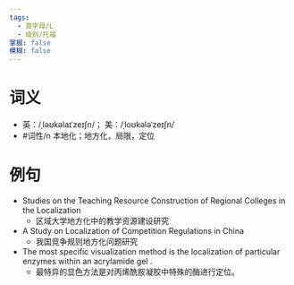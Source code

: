 ```yaml
---
tags:
  - 首字母/L
  - 级别/托福
掌握: false
模糊: false
---
```

# 词义
- 英：/ˌləʊkəlaɪˈzeɪʃn/； 美：/ˌloʊkələˈzeɪʃn/
- #词性/n  本地化；地方化，局限，定位
# 例句
- Studies on the Teaching Resource Construction of Regional Colleges in the Localization
	- 区域大学地方化中的教学资源建设研究
- A Study on Localization of Competition Regulations in China
	- 我国竞争规则地方化问题研究
- The most specific visualization method is the localization of particular enzymes within an acrylamide gel .
	- 最特异的显色方法是对丙烯酰胺凝胶中特殊的酶进行定位。
